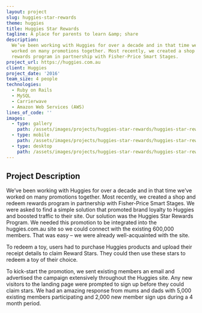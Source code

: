 ```yaml
---
layout: project
slug: huggies-star-rewards
theme: huggies
title: Huggies Star Rewards
tagline: A place for parents to learn &amp; share
description:
  We’ve been working with Huggies for over a decade and in that time we’ve
  worked on many promotions together. Most recently, we created a shop and redeem
  rewards program in partnership with Fisher-Price Smart Stages.
project_url: https://huggies.com.au
client: Huggies
project_date: '2016'
team_size: 4 people
technologies:
  - Ruby on Rails
  - MySQL
  - Carrierwave
  - Amazon Web Services (AWS)
lines_of_code: ''
images:
  - type: gallery
    path: /assets/images/projects/huggies-star-rewards/huggies-star-rewards-1.jpg
  - type: mobile
    path: /assets/images/projects/huggies-star-rewards/huggies-star-rewards-hero-mobile.jpg
  - type: desktop
    path: /assets/images/projects/huggies-star-rewards/huggies-star-rewards-hero-desktop.jpg
---
```


## Project Description

We’ve been working with Huggies for over a decade and in that time we’ve worked on many promotions together. Most recently, we created a shop and redeem rewards program in partnership with Fisher-Price Smart Stages. We were asked to find a simple solution that promoted brand loyalty to Huggies and boosted traffic to their site. Our solution was the Huggies Star Rewards Program. We needed this promotion to be integrated into the huggies.com.au site so we could connect with the existing 600,000 members. That was easy – we were already well-acquainted with the site.

To redeem a toy, users had to purchase Huggies products and upload their receipt details to claim Reward Stars. They could then use these stars to redeem a toy of their choice.

To kick-start the promotion, we sent existing members an email and advertised the campaign extensively throughout the Huggies site. Any new visitors to the landing page were prompted to sign up before they could claim stars. We had an amazing response from mums and dads with 5,000 existing members participating and 2,000 new member sign ups during a 4 month period.
